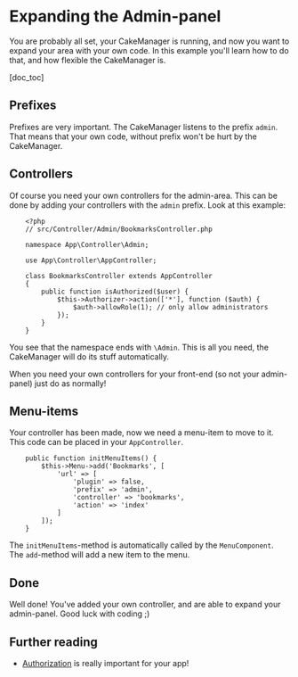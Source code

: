 Expanding the Admin-panel
=========================

You are probably all set, your CakeManager is running, and now you want to expand your area with your own code.
In this example you'll learn how to do that, and how flexible the CakeManager is.

[doc_toc]


Prefixes
--------

Prefixes are very important. The CakeManager listens to the prefix `admin`. That means that your own code, without
prefix won't be hurt by the CakeManager.

Controllers
-----------

Of course you need your own controllers for the admin-area. This can be done by adding your controllers with the 
`admin` prefix. Look at this example:

        <?php
        // src/Controller/Admin/BookmarksController.php

        namespace App\Controller\Admin;

        use App\Controller\AppController;

        class BookmarksController extends AppController
        {
            public function isAuthorized($user) {
                $this->Authorizer->action(['*'], function ($auth) {
                    $auth->allowRole(1); // only allow administrators
                });
            }
        }

You see that the namespace ends with `\Admin`. This is all you need, the CakeManager will do its stuff automatically.

When you need your own controllers for your front-end (so not your admin-panel) just do as normally!


Menu-items
----------

Your controller has been made, now we need a menu-item to move to it. This code can be placed in your `AppController`.

        public function initMenuItems() {
            $this->Menu->add('Bookmarks', [
                'url' => [
                    'plugin' => false,
                    'prefix' => 'admin',
                    'controller' => 'bookmarks',
                    'action' => 'index'
                ]
            ]);
        }

The `initMenuItems`-method is automatically called by the `MenuComponent`. The `add`-method will add a new item to the menu.


Done
----

Well done! You've added your own controller, and are able to expand your admin-panel. Good luck with coding ;)


Further reading
---------------

* [Authorization](/docs/1.0/tutorials-and-examples/authorization) is really important for your app!
